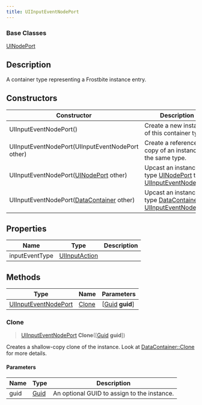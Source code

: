 ```yaml
---
title: UIInputEventNodePort
---
```

### Base Classes

[UINodePort](UINodePort)

## Description

A container type representing a Frostbite instance entry.

## Constructors

| Constructor                                                                     | Description                                                                                                                     |
| ------------------------------------------------------------------------------- | ------------------------------------------------------------------------------------------------------------------------------- |
| UIInputEventNodePort()                                                          | Create a new instance of this container type.                                                                                   |
| UIInputEventNodePort(UIInputEventNodePort other)                                | Create a reference copy of an instance of the same type.                                                                        |
| UIInputEventNodePort([UINodePort](UINodePort) other)                            | Upcast an instance of type [UINodePort](UINodePort) to [UIInputEventNodePort](UIInputEventNodePort).                            |
| UIInputEventNodePort([DataContainer](/vext/ref/shared/class/datacontainer) other) | Upcast an instance of type [DataContainer](/vext/ref/shared/class/datacontainer) to [UIInputEventNodePort](UIInputEventNodePort). |

## Properties

| Name           | Type                           | Description |
| -------------- | ------------------------------ | ----------- |
| inputEventType | [UIInputAction](UIInputAction) |             |

## Methods

| Type                                         | Name            | Parameters                                     |
| -------------------------------------------- | --------------- | ---------------------------------------------- |
| [UIInputEventNodePort](UIInputEventNodePort) | [Clone](#clone) | \[[Guid](/vext/ref/shared/class/guid) **guid**\] |

### Clone

> [UIInputEventNodePort](UIInputEventNodePort) **Clone**(\[[Guid](/vext/ref/shared/class/guid) **guid**\])

Creates a shallow-copy clone of the instance. Look at [DataContainer::Clone](/vext/ref/shared/class/datacontainer#clone) for more details.

#### Parameters

| Name | Type         | Description                                 |
| ---- | ------------ | ------------------------------------------- |
| guid | [Guid](Guid) | An optional GUID to assign to the instance. |
